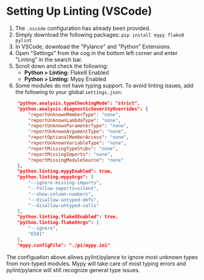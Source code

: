 # Setting Up Linting (VSCode)
1. The `.vscode` configuration has already been provided.
2. Simply download the following packages: `pip install mypy flake8 pylint`
3. In VSCode, download the "Pylance" and "Python" Extensions.
4. Open "Settings" from the cog in the bottom left corner and enter "Linting" in the search bar.
5. Scroll down and check the following:
    - **Python > Linting:** Flake8 Enabled
    - **Python > Linting:** Mypy Enabled
6. Some modules do not have typing support. To avoid linting issues, add the following to your global `settings.json`:
```json
    "python.analysis.typeCheckingMode": "strict",
    "python.analysis.diagnosticSeverityOverrides": {
        "reportUnknownMemberType": "none",
        "reportUnknownLambdaType": "none",
        "reportUnknownParameterType": "none",
        "reportUnknownArgumentType": "none",
        "reportOptionalMemberAccess": "none",
        "reportUnknownVariableType": "none",
        "reportMissingTypeStubs": "none",
        "reportMissingImports": "none",
        "reportMissingModuleSource": "none"
    },
    "python.linting.mypyEnabled": true,
    "python.linting.mypyArgs": [
        "--ignore-missing-imports",
        "--follow-imports=silent",
        "--show-column-numbers",
        "--disallow-untyped-defs",
        "--disallow-untyped-calls"
    ],
    "python.linting.flake8Enabled": true,
    "python.linting.flake8Args": [
        "--ignore", 
        "E501"
    ],
    "mypy.configFile": "./pi/mypy.ini"
```
The configuation above allows pylint/pylance to ignore most unknown types from non-typed modules. Mypy will take care of most typing errors and pylint/pylance will still recognize general type issues.